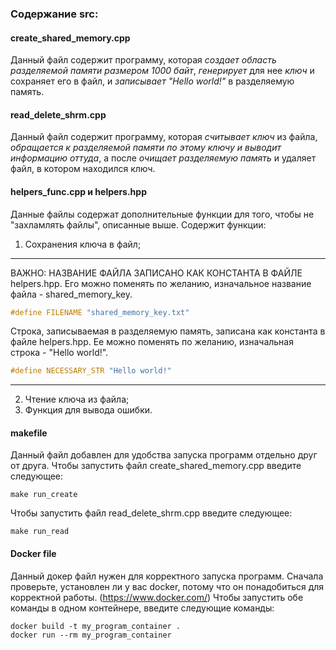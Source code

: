 ### Содержание src:

#### create_shared_memory.cpp
Данный файл содержит программу, которая *создает область разделяемой памяти размером 1000 байт*, *генерирует* для нее *ключ*  и сохраняет его в файл, и *записывает "Hello world!"* в разделяемую память.

#### read_delete_shrm.cpp
Данный файл содержит программу, которая *считывает ключ* из файла, *обращается к разделяемой памяти по этому ключу и выводит информацию оттуда*, а после *очищает разделяемую память* и удаляет файл, в котором находился ключ.

#### helpers_func.cpp и helpers.hpp
Данные файлы содержат дополнительные функции для того, чтобы не "захламлять файлы", описанные выше.
Содержит функции: 
1) Сохранения ключа в файл;
----
ВАЖНО: НАЗВАНИЕ ФАЙЛА ЗАПИСАНО КАК КОНСТАНТА В ФАЙЛЕ helpers.hpp. Его можно поменять по желанию, изначальное название файла - shared_memory_key.
```cpp
#define FILENAME "shared_memory_key.txt"
```
Строка, записываемая в разделяемую память, записана как константа в файле helpers.hpp. Ее можно поменять по желанию, изначальная строка - "Hello world!". 
```cpp
#define NECESSARY_STR "Hello world!"
```
----
2) Чтение ключа из файла;
3) Функция для вывода ошибки.

#### makefile
Данный файл добавлен для удобства запуска программ отдельно друг от друга.
Чтобы запустить файл create_shared_memory.cpp введите следующее:
```ubuntu
make run_create
```
Чтобы запустить файл read_delete_shrm.cpp введите следующее:
```ubuntu
make run_read
```

#### Docker file
Данный докер файл нужен для корректного запуска программ.
Сначала проверьте, установлен ли у вас docker, потому что он понадобиться для корректной работы. (https://www.docker.com/)
Чтобы запустить обе команды в одном контейнере, введите следующие команды:
```ubuntu
docker build -t my_program_container .
docker run --rm my_program_container
```
